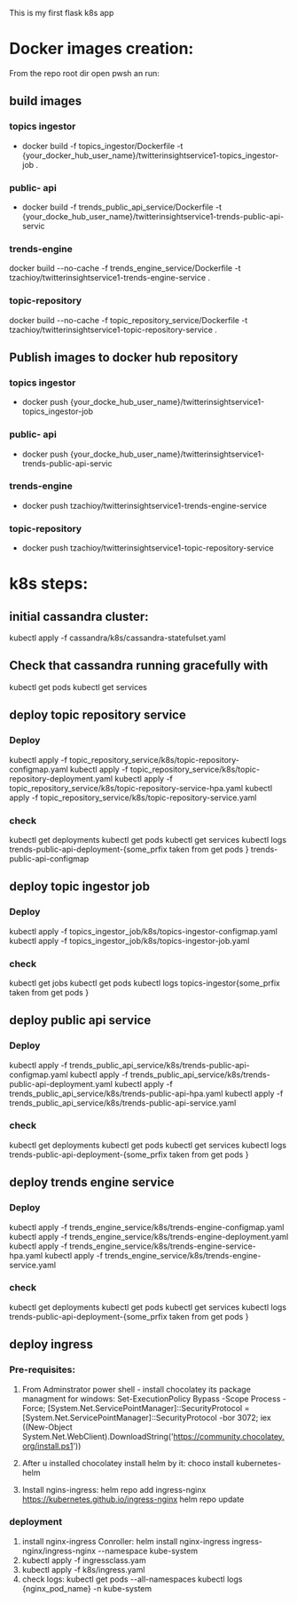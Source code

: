 This is my first flask k8s app

# Docker images creation:
From the repo root dir open pwsh an run:

## build images
### topics ingestor
- docker build -f topics_ingestor/Dockerfile -t {your_docker_hub_user_name}/twitterinsightservice1-topics_ingestor-job .
### public- api
- docker build -f trends_public_api_service/Dockerfile -t {your_docke_hub_user_name}/twitterinsightservice1-trends-public-api-servic
### trends-engine
docker build --no-cache -f trends_engine_service/Dockerfile -t tzachioy/twitterinsightservice1-trends-engine-service .
### topic-repository
docker build --no-cache -f topic_repository_service/Dockerfile -t tzachioy/twitterinsightservice1-topic-repository-service .

## Publish images to docker hub repository
### topics ingestor
- docker push {your_docke_hub_user_name}/twitterinsightservice1-topics_ingestor-job
### public- api
- docker push {your_docke_hub_user_name}/twitterinsightservice1-trends-public-api-servic
### trends-engine
- docker push tzachioy/twitterinsightservice1-trends-engine-service
### topic-repository
- docker push tzachioy/twitterinsightservice1-topic-repository-service

# k8s steps:
## initial cassandra cluster: 
kubectl apply -f cassandra/k8s/cassandra-statefulset.yaml

## Check that cassandra running gracefully with 
kubectl get pods 
kubectl get services

## deploy topic repository service
### Deploy
kubectl apply -f topic_repository_service/k8s/topic-repository-configmap.yaml
kubectl apply -f topic_repository_service/k8s/topic-repository-deployment.yaml
kubectl apply -f topic_repository_service/k8s/topic-repository-service-hpa.yaml
kubectl apply -f topic_repository_service/k8s/topic-repository-service.yaml

### check
kubectl get deployments
kubectl get pods
kubectl get services
kubectl logs trends-public-api-deployment-{some_prfix taken from get pods }
trends-public-api-configmap


## deploy topic ingestor job
### Deploy
kubectl apply -f topics_ingestor_job/k8s/topics-ingestor-configmap.yaml
kubectl apply -f topics_ingestor_job/k8s/topics-ingestor-job.yaml

### check
kubectl get jobs
kubectl get pods 
kubectl logs topics-ingestor{some_prfix taken from get pods }

## deploy public api service
### Deploy
kubectl apply -f trends_public_api_service/k8s/trends-public-api-configmap.yaml
kubectl apply -f trends_public_api_service/k8s/trends-public-api-deployment.yaml
kubectl apply -f trends_public_api_service/k8s/trends-public-api-hpa.yaml
kubectl apply -f trends_public_api_service/k8s/trends-public-api-service.yaml

### check
kubectl get deployments
kubectl get pods
kubectl get services
kubectl logs trends-public-api-deployment-{some_prfix taken from get pods }

## deploy trends engine service
### Deploy
kubectl apply -f trends_engine_service/k8s/trends-engine-configmap.yaml
kubectl apply -f trends_engine_service/k8s/trends-engine-deployment.yaml
kubectl apply -f trends_engine_service/k8s/trends-engine-service-hpa.yaml
kubectl apply -f trends_engine_service/k8s/trends-engine-service.yaml

### check
kubectl get deployments
kubectl get pods
kubectl get services
kubectl logs trends-public-api-deployment-{some_prfix taken from get pods }

## deploy ingress
### Pre-requisites:
1. From Adminstrator power shell - install chocolatey its package managment for windows: Set-ExecutionPolicy Bypass -Scope Process -Force; [System.Net.ServicePointManager]::SecurityProtocol = [System.Net.ServicePointManager]::SecurityProtocol -bor 3072; iex ((New-Object System.Net.WebClient).DownloadString('https://community.chocolatey.org/install.ps1'))

2. After u installed chocolatey install helm by it:
choco install kubernetes-helm

3. Install ngins-ingress:
helm repo add ingress-nginx https://kubernetes.github.io/ingress-nginx
helm repo update

### deployment 
1. install nginx-ingress Conroller:
helm install nginx-ingress ingress-nginx/ingress-nginx --namespace kube-system
2. kubectl apply -f ingressclass.yam
3. kubectl apply -f k8s/ingress.yaml
4. check logs: 
kubectl get pods --all-namespaces
kubectl logs {nginx_pod_name} -n kube-system